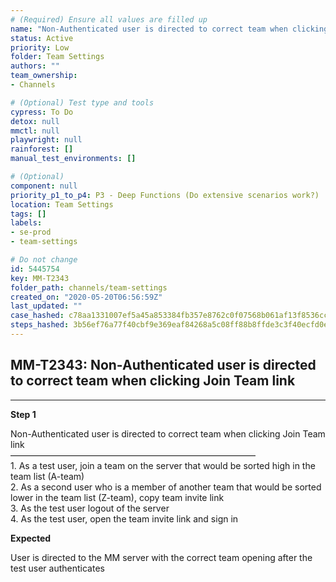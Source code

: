 ```yaml
---
# (Required) Ensure all values are filled up
name: "Non-Authenticated user is directed to correct team when clicking Join Team link"
status: Active
priority: Low
folder: Team Settings
authors: ""
team_ownership: 
- Channels

# (Optional) Test type and tools
cypress: To Do
detox: null
mmctl: null
playwright: null
rainforest: []
manual_test_environments: []

# (Optional)
component: null
priority_p1_to_p4: P3 - Deep Functions (Do extensive scenarios work?)
location: Team Settings
tags: []
labels: 
- se-prod
- team-settings

# Do not change
id: 5445754
key: MM-T2343
folder_path: channels/team-settings
created_on: "2020-05-20T06:56:59Z"
last_updated: ""
case_hashed: c78aa1331007ef5a45a853384fb357e8762c0f07568b061af13f8536cc9f4ec3cc22b7db5cd51268b5b28e0f0d08bdba
steps_hashed: 3b56ef76a77f40cbf9e369eaf84268a5c08ff88b8ffde3c3f40ecfd0ec7220ac613838a4651080e7881eba09b5baff04
---
```


## MM-T2343: Non-Authenticated user is directed to correct team when clicking Join Team link

---

**Step 1**

Non-Authenticated user is directed to correct team when clicking Join Team link\
————————————————————————————\
1\. As a test user, join a team on the server that would be sorted high in the team list (A-team)\
2\. As a second user who is a member of another team that would be sorted lower in the team list (Z-team), copy team invite link\
3\. As the test user logout of the server\
4\. As the test user, open the team invite link and sign in

**Expected**

User is directed to the MM server with the correct team opening after the test user authenticates

